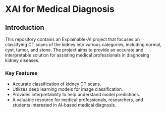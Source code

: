 # XAI  for Medical Diagnosis
## Introduction

This repository contains an Explainable-AI project that focuses on classifying CT scans of the kidney into various categories, including normal, cyst, tumor, and stone. The project aims to provide an accurate and interpretable solution for assisting medical professionals in diagnosing kidney diseases.

### Key Features

- Accurate classification of kidney CT scans.
- Utilizes deep learning models for image classification.
- Provides interpretability to help understand model predictions.
- A valuable resource for medical professionals, researchers, and students interested in AI-based medical diagnosis.


